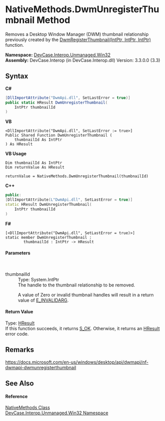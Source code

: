 # NativeMethods.DwmUnregisterThumbnail Method 
 

Removes a Desktop Window Manager (DWM) thumbnail relationship previously created by the <a href="M_DevCase_Interop_Unmanaged_Win32_NativeMethods_DwmRegisterThumbnail">DwmRegisterThumbnail(IntPtr, IntPtr, IntPtr)</a> function.

**Namespace:**&nbsp;<a href="N_DevCase_Interop_Unmanaged_Win32">DevCase.Interop.Unmanaged.Win32</a><br />**Assembly:**&nbsp;DevCase.Interop (in DevCase.Interop.dll) Version: 3.3.0.0 (3.3)

## Syntax

**C#**<br />
``` C#
[DllImportAttribute("DwmApi.dll", SetLastError = true)]
public static HResult DwmUnregisterThumbnail(
	IntPtr thumbnailId
)
```

**VB**<br />
``` VB
<DllImportAttribute("DwmApi.dll", SetLastError := true>]
Public Shared Function DwmUnregisterThumbnail ( 
	thumbnailId As IntPtr
) As HResult
```

**VB Usage**<br />
``` VB Usage
Dim thumbnailId As IntPtr
Dim returnValue As HResult

returnValue = NativeMethods.DwmUnregisterThumbnail(thumbnailId)
```

**C++**<br />
``` C++
public:
[DllImportAttribute(L"DwmApi.dll", SetLastError = true)]
static HResult DwmUnregisterThumbnail(
	IntPtr thumbnailId
)
```

**F#**<br />
``` F#
[<DllImportAttribute("DwmApi.dll", SetLastError = true)>]
static member DwmUnregisterThumbnail : 
        thumbnailId : IntPtr -> HResult 

```


#### Parameters
&nbsp;<dl><dt>thumbnailId</dt><dd>Type: System.IntPtr<br />The handle to the thumbnail relationship to be removed. 

 A value of Zero or invalid thumbnail handles will result in a return value of <a href="T_DevCase_Interop_Unmanaged_Win32_Enums_HResult">E_INVALIDARG</a>.</dd></dl>

#### Return Value
Type: <a href="T_DevCase_Interop_Unmanaged_Win32_Enums_HResult">HResult</a><br />If this function succeeds, it returns <a href="T_DevCase_Interop_Unmanaged_Win32_Enums_HResult">S_OK</a>. Otherwise, it returns an <a href="T_DevCase_Interop_Unmanaged_Win32_Enums_HResult">HResult</a> error code.

## Remarks
<a href="https://docs.microsoft.com/en-us/windows/desktop/api/dwmapi/nf-dwmapi-dwmunregisterthumbnail" target="_blank">https://docs.microsoft.com/en-us/windows/desktop/api/dwmapi/nf-dwmapi-dwmunregisterthumbnail</a>

## See Also


#### Reference
<a href="T_DevCase_Interop_Unmanaged_Win32_NativeMethods">NativeMethods Class</a><br /><a href="N_DevCase_Interop_Unmanaged_Win32">DevCase.Interop.Unmanaged.Win32 Namespace</a><br />